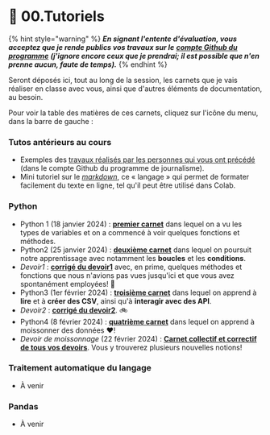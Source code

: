 # 🚸 00.Tutoriels

{% hint style="warning" %}
_**En signant l'entente d'évaluation, vous acceptez que je rende publics vos travaux sur le**_ [_**compte Github du programme**_](https://github.com/Journalisme-UQAM) _**(j'ignore encore ceux que je prendrai; il est possible que n'en prenne aucun, faute de temps).**_
{% endhint %}

Seront déposés ici, tout au long de la session, les carnets que je vais réaliser en classe avec vous, ainsi que d'autres éléments de documentation, au besoin.

Pour voir la table des matières de ces carnets, cliquez sur l'icône du menu, dans la barre de gauche :

### Tutos antérieurs au cours

* Exemples des [travaux réalisés par les personnes qui vous ont précédé](https://github.com/Journalisme-UQAM/) (dans le compte Github du programme de journalisme).
* Mini tutoriel sur le [_markdown_](https://colab.research.google.com/drive/1nQf6fBVpfhkJxOMGJw\_9G1lwwZBxdczU?usp=sharing), ce « langage » qui permet de formater facilement du texte en ligne, tel qu'il peut être utilisé dans Colab.

### Python

* Python 1 (18 janvier 2024) : [**premier carnet**](https://colab.research.google.com/drive/1IbuHbgqW60NnHWWyWJ3zhGfPZdT6XQbd?usp=sharing) dans lequel on a vu les types de variables et on a commencé à voir quelques fonctions et méthodes.
* Python2 (25 janvier 2024) : [**deuxième carnet**](https://colab.research.google.com/drive/13pFebaatJdJL\_LLInxpsM9qbctzD0RTL?usp=sharing) dans lequel on poursuit notre apprentissage avec notamment les **boucles** et les **conditions**.
* _Devoir1_ : [**corrigé du devoir1**](https://colab.research.google.com/drive/142O6fWEZceMRq5Iq4M9ozTD1l5\_-bhNj?usp=sharing) avec, en prime, quelques méthodes et fonctions que nous n'avions pas vues jusqu'ici et que vous avez spontanément employées! 🥳
* Python3 (1er février 2024) : [**troisième carnet**](https://colab.research.google.com/drive/1VRknk59Xsdb4Zde7PxOgasHx0PHw4lqe?usp=sharing) dans lequel on apprend à **lire** et à **créer des CSV**, ainsi qu'à **interagir avec des API**.
* _Devoir2_ : [**corrigé du devoir2**](https://colab.research.google.com/drive/13B54TZfaTk0KKLM42VS9wS-wKLXmAk9w?usp=sharing). 🚲
* Python4 (8 février 2024) : [**quatrième carnet**](https://colab.research.google.com/drive/1PQXUkNH9UWbWp91sALKvEu1suLMueiHH?usp=sharing) dans lequel on apprend à moissonner des données ❤️!
* _Devoir de moissonnage_ (22 février 2024) : [**Carnet collectif et correctif de tous vos devoirs**](https://colab.research.google.com/drive/1ZNlfsIIcqh5rsm-SUGJ0I0ymKFVd6J1R?usp=sharing). Vous y trouverez plusieurs nouvelles notions!

### Traitement automatique du langage

* À venir

### Pandas

* À venir
